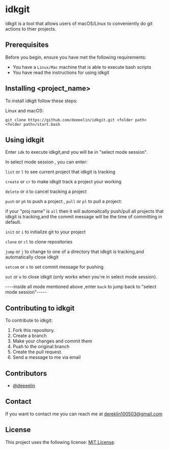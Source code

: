 # idkgit

idkgit is a tool that allows users of macOS/Linux to conveniently do git actions to thier projects.

## Prerequisites

Before you begin, ensure you have met the following requirements:

* You have a `Linux/Mac` machine that is able to execute bash scripts
* You have read the instructions for using idkgit

## Installing <project_name>

To install idkgit follow these steps:

Linux and macOS:
```
git clone https://github.com/deeeelin/idkgit.git <folder path>
<folder path>/start.bash
```

## Using idkgit

Enter `idk` to execute idkgit,and you will be in "select mode session".

In select mode session , you can enter:

`list` or `l` to see current project that idkgit is tracking

`create` or `cr` to make idkgit track a project your working

`delete` or `d` to cancel tracking a project

`push` or `ph` to push a project , `pull` or `pl` to pull a project:
 
   if your "proj name" is `all` then it will automaitcally push/pull all projects that idkgit is tracking,and 
   the commit message will be the time of committing in default.
 
`init` or `i` to initialize git to your project

`clone` or `cl` to clone repositories

`jump` or `j` to change to one of a directory that idkgit is tracking,and automatically close idkgit

`setcom` or `s` to set commit message for pushing

`out` or `o` to close idkgit (only works when you're in select mode session).

----inside all mode mentioned above ,enter `back` to jump back to "select mode session"-----

## Contributing to idkgit

To contribute to idkgit:

1. Fork this repository.
2. Create a branch
3. Make your changes and commit them
4. Push to the original branch
5. Create the pull request.
6. Send a message to me via email

## Contributors

* [@deeeelin](https://github.com/deeeelin) 

## Contact

If you want to contact me you can reach me at <dereklin100503@gmail.com>

## License

This project uses the following license: [MIT License](https://choosealicense.com/licenses/mit/#).

